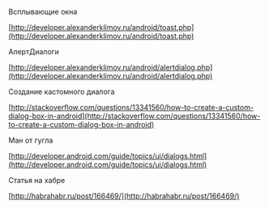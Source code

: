Всплывающие окна

[http://developer.alexanderklimov.ru/android/toast.php](http://developer.alexanderklimov.ru/android/toast.php)

АлертДиалоги

[http://developer.alexanderklimov.ru/android/alertdialog.php](http://developer.alexanderklimov.ru/android/alertdialog.php)

Создание кастомного диалога

[http://stackoverflow.com/questions/13341560/how-to-create-a-custom-dialog-box-in-android](http://stackoverflow.com/questions/13341560/how-to-create-a-custom-dialog-box-in-android)

Ман от гугла

[http://developer.android.com/guide/topics/ui/dialogs.html](http://developer.android.com/guide/topics/ui/dialogs.html)

Статья на хабре

[http://habrahabr.ru/post/166469/](http://habrahabr.ru/post/166469/)

